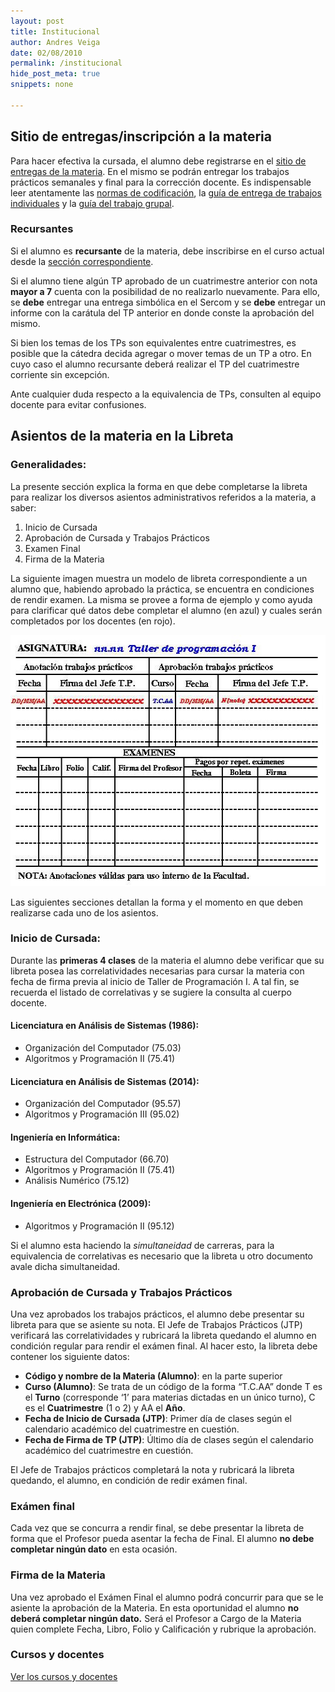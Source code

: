 ```yaml
---
layout: post
title: Institucional
author: Andres Veiga
date: 02/08/2010
permalink: /institucional
hide_post_meta: true
snippets: none

---
```


## Sitio de entregas/inscripción a la materia

Para hacer efectiva la cursada, el alumno debe registrarse en el <a href="{{ site.sercom_url }}" target="_blank">sitio de entregas de la materia</a>. En el mismo se podrán entregar los trabajos prácticos semanales y final para la corrección docente. Es indispensable leer atentamente las <a href="/normas-cpplint" target="_self">normas de codificación</a>, la <a href="/guia-entregas-tp-individual" target="_self">guía de entrega de trabajos individuales</a> y la <a href="/guia-entregas-tp-final" target="_self">guía del trabajo grupal</a>.


### Recursantes

Si el alumno es **recursante** de la materia, debe inscribirse en el curso actual desde la <a href="{{ site.sercom_url }}/upgrade_registration" target="_blank">sección correspondiente</a>.

Si el alumno tiene algún TP aprobado de un cuatrimestre anterior con nota **mayor a 7** cuenta con la posibilidad de no realizarlo nuevamente.
Para ello, se **debe** entregar una entrega simbólica en el Sercom y se **debe** entregar un informe con la carátula del TP anterior en donde conste la aprobación del mismo.

Si bien los temas de los TPs son equivalentes entre cuatrimestres, es posible que la cátedra decida agregar o mover temas de un TP a otro.
En cuyo caso el alumno recursante deberá realizar el TP del cuatrimestre corriente sin excepción.

Ante cualquier duda respecto a la equivalencia de TPs, consulten al equipo docente para evitar confusiones.

## Asientos de la materia en la Libreta

### Generalidades:

La presente sección explica la forma en que debe completarse la  libreta para realizar los diversos asientos administrativos referidos a  la materia,  a saber:

<ol>
<li>Inicio de Cursada</li>
<li>Aprobación de Cursada y Trabajos Prácticos</li>
<li>Examen Final</li>
<li>Firma de la Materia</li>
</ol>

La siguiente imagen muestra un modelo de libreta correspondiente a un  alumno que, habiendo aprobado la práctica, se encuentra en condiciones  de rendir examen. La misma se provee a forma de ejemplo y como ayuda  para clarificar qué datos debe  completar el alumno (en azul) y cuales  serán completados por los docentes  (en rojo).

<a href="/assets/2010/08/libreta.jpg"><img title="Inicialización de libreta" src="/assets/2010/08/libreta.jpg" alt="" width="521" height="402"></a>

Las siguientes secciones detallan la forma y el momento en que deben realizarse  cada uno de los asientos.

### Inicio de Cursada:

Durante las <strong>primeras 4 clases</strong> de la materia el alumno debe verificar que su libreta posea las correlatividades necesarias para cursar la materia con fecha de firma previa al inicio de Taller de Programación I. A tal fin, se recuerda el listado de correlativas y se sugiere la consulta al cuerpo docente.

#### Licenciatura en Análisis de Sistemas (1986):
 - Organización del Computador (75.03)
 - Algoritmos y Programación II (75.41)

#### Licenciatura  en Análisis de Sistemas (2014):
 - Organización del Computador (95.57)
 - Algoritmos y Programación III (95.02)

#### Ingeniería en Informática:
 - Estructura del Computador (66.70)
 - Algoritmos y Programación II (75.41)
 - Análisis Numérico (75.12)

#### Ingeniería en Electrónica (2009):
 - Algoritmos y Programación II (95.12)


Si el alumno esta haciendo la *simultaneidad* de carreras, para la equivalencia de correlativas es necesario que la libreta u otro documento avale dicha simultaneidad.

### Aprobación de Cursada y Trabajos Prácticos

Una vez aprobados los trabajos prácticos, el alumno debe presentar su libreta para que se asiente su nota. El Jefe de Trabajos Prácticos (JTP) verificará las correlatividades y rubricará la libreta quedando el alumno en condición regular para rendir el exámen final. Al hacer esto, la libreta debe contener los siguiente datos:

<ul>
<li><strong>Código y nombre de la Materia (Alumno)</strong>: en la parte superior</li>
<li><strong>Curso (Alumno)</strong>: Se trata de un código de la forma “T.C.AA” donde T es el <strong>Turno</strong> (corresponde ‘1’ para materias dictadas en un único turno), C es el <strong>Cuatrimestre</strong> (1 o 2) y AA el <strong>Año</strong>.</li>
<li><strong>Fecha de Inicio de Cursada (JTP)</strong>: Primer día de clases según el calendario académico del cuatrimestre en cuestión.</li>
<li><strong>Fecha de Firma de TP (JTP)</strong>: Último día de clases según el calendario académico del cuatrimestre en cuestión.</li>
</ul>

El Jefe de Trabajos prácticos completará la nota y rubricará la  libreta quedando, el alumno,  en condición de redir exámen final.

### Exámen final

Cada vez que se concurra a rendir final, se debe presentar la libreta  de forma que el Profesor  pueda asentar la fecha de Final. El alumno <strong>no debe completar ningún dato</strong> en esta ocasión.

### Firma de la Materia

Una vez aprobado el Exámen Final el alumno podrá concurrir para que se le asiente la aprobación de la Materia. En esta oportunidad el alumno <strong>no deberá completar ningún dato.</strong> Será el Profesor a Cargo de la Materia quien complete Fecha, Libro, Folio y Calificación y rubrique la aprobación.

### Cursos y docentes

<a href="/cursos-docentes" target="_self">Ver los cursos y docentes</a>

